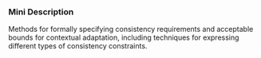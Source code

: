 ### Mini Description

Methods for formally specifying consistency requirements and acceptable bounds for contextual adaptation, including techniques for expressing different types of consistency constraints.
